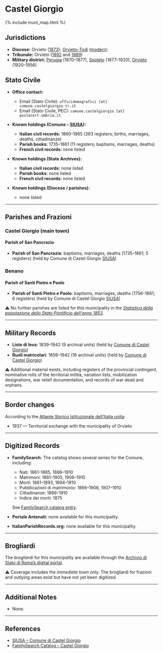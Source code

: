 # Castel Giorgio

{% include muni_map.html %}

## Jurisdictions

* **Diocese:** Orvieto ([1873](https://www.google.it/books/edition/Il_libro_de_comuni_del_Regno_d_Italia_co/WF9mfeJJcDEC?gbpv=1)); [Orvieto–Todi](../dio/orvieto_todi.md) ([modern](https://www.chiesacattolica.it/annuario-cei/ricerca-parrocchie/))
* **Tribunale:** Orvieto ([1892](https://www.google.it/books/edition/Bollettino_ufficiale_del_Ministero_di_gr/kRXd4t5fK-0C?hl=en&gbpv=1&pg=PA457&printsec=frontcover) and [1989](https://www.google.it/books/edition/Gazzetta_ufficiale_della_Repubblica_ital/-Z6nogg-qMQC?hl=en&gbpv=1&pg=RA8-PA38&printsec=frontcover))
* **Military district:** [Perugia](../mil/perugia.md) (1870–1877), [Spoleto](../mil/spoleto.md) (1877–1920), [Orvieto](../mil/spoleto.md) (1920–1956)

## Stato Civile

* **Office contact:**

  * Email (Stato Civile): `ufficidemografici [at] comune.castelgiorgio.tr.it`
  * Email (Stato Civile, PEC): `comune.castelgiorgio [at] postacert.umbria.it`

* **Known holdings (Comune – [SIUSA](https://siusa-archivi.cultura.gov.it/cgi-bin/siusa/pagina.pl?TipoPag=comparc&Chiave=261880)):**

  * **Italian civil records:** 1860–1965 (383 registers; births, marriages, deaths, cittadinanze)
  * **Parish books:** 1735–1861 (11 registers; baptisms, marriages, deaths)
  * **French civil records:** none listed

* **Known holdings (State Archives):**

  * **Italian civil records:** none listed
  * **Parish books:** none listed
  * **French civil records:** none listed

* **Known holdings (Diocese / parishes):**

  * none listed

---

## Parishes and Frazioni

### Castel Giorgio (main town)

#### Parish of San Pancrazio

* **Parish of San Pancrazio**: baptisms, marriages, deaths (1735–1861; 5 registers) (held by Comune di Castel Giorgio [SIUSA](https://siusa-archivi.cultura.gov.it/cgi-bin/siusa/pagina.pl?TipoPag=comparc&Chiave=261880))

### Benano

#### Parish of Santi Pietro e Paolo

* **Parish of Santi Pietro e Paolo**: baptisms, marriages, deaths (1756–1861; 6 registers) (held by Comune di Castel Giorgio [SIUSA](https://siusa-archivi.cultura.gov.it/cgi-bin/siusa/pagina.pl?TipoPag=comparc&Chiave=261880))

⚠️ No further parishes are listed for this municipality in the *[Statistica della popolazione dello Stato Pontificio dell’anno 1853](https://www.google.it/books/edition/Statistics_della_popolazione_dello_Stato/v6dCAQAAMAAJ)*.

---

## Military Records

* **Liste di leva**: 1839–1942 (9 archival units) (held by [Comune di Castel Giorgio](https://siusa-archivi.cultura.gov.it/cgi-bin/siusa/pagina.pl?TipoPag=comparc&Chiave=303060&RicVM=ricercasemplice&RicProgetto=reg%2dumb&RicPag=2&RicFrmRicSemplice=Liste%20di%20leva&RicSez=complessi))
* **Ruoli matricolari**: 1856–1942 (16 archival units) (held by [Comune di Castel Giorgio](https://siusa-archivi.cultura.gov.it/cgi-bin/siusa/pagina.pl?TipoPag=comparc&Chiave=303060&RicVM=ricercasemplice&RicProgetto=reg%2dumb&RicPag=2&RicFrmRicSemplice=Liste%20di%20leva&RicSez=complessi))

⚠️ Additional material exists, including registers of the provincial contingent, nominative rolls of the territorial militia, variation lists, mobilization designations, war relief documentation, and records of war dead and orphans.

---

## Border changes

According to the [Atlante Storico Istituzionale dell’Italia unita](http://dati.san.beniculturali.it/asi/local/detail.html?UA05138):

* 1937 — Territorial exchange with the municipality of Orvieto

---

## Digitized Records

* **FamilySearch:** The catalog shows several series for the Comune, including:

  * Nati: 1861–1885, 1886–1910
  * Matrimoni: 1861–1905, 1906–1910
  * Morti: 1861–1893, 1894–1910
  * Pubblicazioni di matrimonio: 1866–1906, 1907–1910
  * Cittadinanze: 1866–1910
  * Indice dei morti: 1875

  See [FamilySearch catalog entry](https://www.familysearch.org/en/search/catalog/652276).

* **Portale Antenati:** none available for this municipality.

* **ItalianParishRecords.org:** none available for this municipality.

---

## Brogliardi

The *brogliardi* for this municipality are available through the [Archivio di Stato di Roma’s digital portal](https://imagoarchiviodistatoroma.cultura.gov.it/Gregoriano/s_brogliardi.php?Provincia=Viterbo&Denominazione=Castel%20Giorgio).

⚠️ Coverage includes the *immediate town* only. The brogliardi for frazioni and outlying areas exist but have not yet been digitized.

---

## Additional Notes

* None.

---

## References

* [SIUSA – Comune di Castel Giorgio](https://siusa-archivi.cultura.gov.it/cgi-bin/siusa/pagina.pl?TipoPag=comparc&Chiave=261880)
* [FamilySearch Catalog – Castel Giorgio](https://www.familysearch.org/en/search/catalog/652276)
